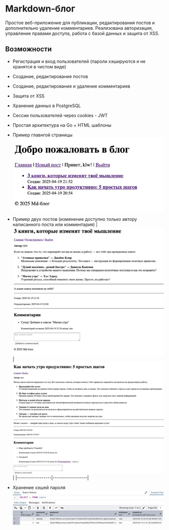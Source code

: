 # Markdown-блог 

Простое веб-приложение для публикации, редактирования постов и дополнительно удаление комментариев. Реализована авторизация, управление правами доступа, работа с базой данных и защита от XSS. 

## Возможности 

- Регистрация и вход пользователей (пароли хэшируются и не хранятся в чистом виде) 
- Создание, редактирование постов 
- Создание, редактирование и удаление комментариев 
- Защита от XSS 
- Хранение данных в PostgreSQL 
- Сессии пользователей через cookies - JWT 
- Простая архитектура на Go + HTML шаблоны

- Пример главнгой страницы 
![mainPage](imgForREADME/mainPage.jpg) 
- Пример двух постов (изменение доступно только автору написанного поста или комментария) 
| ![post1](imgForREADME/post1.jpg) | ![post2](imgForREADME/post2.jpg) | 
|-----------------|-----------------|

- Хранение хэшей пароля 
![holdPass](imgForREADME/holdPass.jpg)
